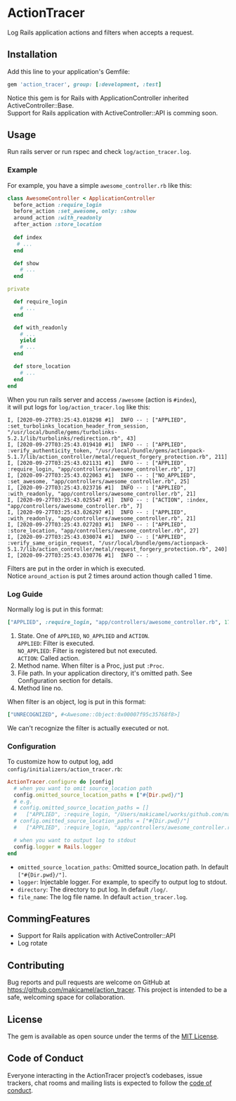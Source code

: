 # ActionTracer

Log Rails application actions and filters when accepts a request.

## Installation

Add this line to your application's Gemfile:

```ruby
gem 'action_tracer', group: [:development, :test]
```

Notice this gem is for Rails with ApplicationController inherited ActiveController::Base.  
Support for Rails application with ActiveController::API is comming soon.

## Usage

Run rails server or run rspec and check `log/action_tracer.log`.

### Example

For example, you have a simple `awesome_controller.rb` like this:

```ruby
class AwesomeController < ApplicationController
  before_action :require_login
  before_action :set_awesome, only: :show
  around_action :with_readonly
  after_action :store_location
  
  def index
   # ...
  end

  def show
    # ...
  end

private

  def require_login
    # ...
  end

  def with_readonly
    # ...
    yield
    # ...
  end

  def store_location
    # ...
  end
end
```

When you run rails server and access `/awesome` (action is `#index`),  
it will put logs for `log/action_tracer.log` like this:

```log
I, [2020-09-27T03:25:43.018298 #1]  INFO -- : ["APPLIED", :set_turbolinks_location_header_from_session, "/usr/local/bundle/gems/turbolinks-5.2.1/lib/turbolinks/redirection.rb", 43]
I, [2020-09-27T03:25:43.019410 #1]  INFO -- : ["APPLIED", :verify_authenticity_token, "/usr/local/bundle/gems/actionpack-5.1.7/lib/action_controller/metal/request_forgery_protection.rb", 211]
I, [2020-09-27T03:25:43.021131 #1]  INFO -- : ["APPLIED", :require_login, "app/controllers/awesome_controller.rb", 17]
I, [2020-09-27T03:25:43.022063 #1]  INFO -- : ["NO_APPLIED", :set_awesome, "app/controllers/awesome_controller.rb", 25]
I, [2020-09-27T03:25:43.023716 #1]  INFO -- : ["APPLIED", :with_readonly, "app/controllers/awesome_controller.rb", 21]
I, [2020-09-27T03:25:43.025547 #1]  INFO -- : ["ACTION", :index, "app/controllers/awesome_controller.rb", 7]
I, [2020-09-27T03:25:43.026297 #1]  INFO -- : ["APPLIED", :with_readonly, "app/controllers/awesome_controller.rb", 21]
I, [2020-09-27T03:25:43.027203 #1]  INFO -- : ["APPLIED", :store_location, "app/controllers/awesome_controller.rb", 27]
I, [2020-09-27T03:25:43.030074 #1]  INFO -- : ["APPLIED", :verify_same_origin_request, "/usr/local/bundle/gems/actionpack-5.1.7/lib/action_controller/metal/request_forgery_protection.rb", 240]
I, [2020-09-27T03:25:43.030776 #1]  INFO -- : 
```

Filters are put in the order in which is executed.  
Notice `around_action` is put 2 times around action though called 1 time.

### Log Guide

Normally log is put in this format:

```ruby
["APPLIED", :require_login, "app/controllers/awesome_controller.rb", 17]
```

1. State. One of `APPLIED`, `NO_APPLIED` and `ACTION`.  
`APPLIED`: Filter is executed.  
`NO_APPLIED`: Filter is registered but not executed.  
`ACTION`: Called action.
2. Method name. When filter is a Proc, just put `:Proc`.
3. File path. In your application directory, it's omitted path. See Configuration section for details.
4. Method line no.

When filter is an object, log is put in this format:

```ruby
["UNRECOGNIZED", #<Awesome::Object:0x00007f95c35768f8>]
```

We can't recognize the filter is actually executed or not.

### Configuration

To customize how to output log, add `config/initializers/action_tracer.rb`:

```ruby
ActionTracer.configure do |config|
  # when you want to omit source_location path
  config.omitted_source_location_paths = ["#{Dir.pwd}/"]
  # e.g.
  # config.omitted_source_location_paths = []
  #   ["APPLIED", :require_login, "/Users/makicamel/works/github.com/makicamel/myapp/app/controllers/awesome_controller.rb", 17]
  # config.omitted_source_location_paths = ["#{Dir.pwd}/"]
  #   ["APPLIED", :require_login, "app/controllers/awesome_controller.rb", 17]

  # when you want to output log to stdout
  config.logger = Rails.logger
end
```

- `omitted_source_location_paths`: Omitted source_location path. In default `["#{Dir.pwd}/"]`.
- `logger`: Injectable logger. For example, to specify to output log to stdout.
- `directory`: The directory to put log. In default `/log/`.
- `file_name`: The log file name. In default `action_tracer.log`.

## CommingFeatures

- Support for Rails application with ActiveController::API
- Log rotate

## Contributing

Bug reports and pull requests are welcome on GitHub at https://github.com/makicamel/action_tracer. This project is intended to be a safe, welcoming space for collaboration.

## License

The gem is available as open source under the terms of the [MIT License](https://opensource.org/licenses/MIT).

## Code of Conduct

Everyone interacting in the ActionTracer project’s codebases, issue trackers, chat rooms and mailing lists is expected to follow the [code of conduct](https://github.com/makicamel/action_tracer/blob/master/CODE_OF_CONDUCT.md).
